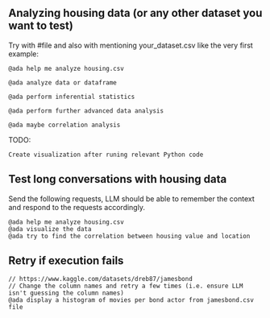 ## Analyzing housing data (or any other dataset you want to test)

Try with #file and also with mentioning your_dataset.csv like the very first example:

```
@ada help me analyze housing.csv
```

```
@ada analyze data or dataframe
```

```
@ada perform inferential statistics
```

```
@ada perform further advanced data analysis
```

```
@ada maybe correlation analysis
```


TODO:
```
Create visualization after runing relevant Python code
```

## Test long conversations with housing data

Send the following requests, LLM should be able to remember the context and respond to the requests accordingly.

```
@ada help me analyze housing.csv
@ada visualize the data
@ada try to find the correlation between housing value and location
```

## Retry if execution fails

```
// https://www.kaggle.com/datasets/dreb87/jamesbond
// Change the column names and retry a few times (i.e. ensure LLM isn't guessing the column names)
@ada display a histogram of movies per bond actor from jamesbond.csv file
```
